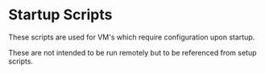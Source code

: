 # Startup Scripts

These scripts are used for VM's which require configuration upon startup.

These are not intended to be run remotely but to be referenced from setup scripts.
